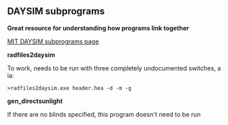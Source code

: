 ## DAYSIM subprograms ##

**Great resource for understanding how programs link together**

[MIT DAYSIM subprograms page](http://web.mit.edu/SustainableDesignLab/projects/Daysim/Daysim_flowchart.html)

**radfiles2daysim**

To work, needs to be run with three completely undocumented switches, a la:
```
>radfiles2daysim.exe header.hea -d -m -g
```

**gen\_directsunlight**

If there are no blinds specified, this program doesn't need to be run